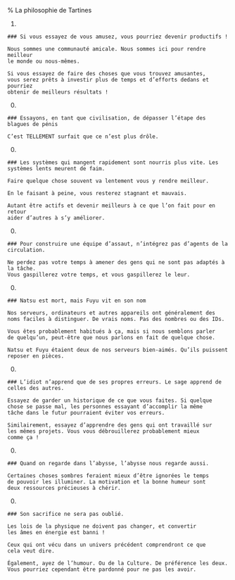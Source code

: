 % La philosophie de Tartines

  1.

    ### Si vous essayez de vous amusez, vous pourriez devenir productifs !

    Nous sommes une communauté amicale. Nous sommes ici pour rendre meilleur
    le monde ou nous-mêmes.

    Si vous essayez de faire des choses que vous trouvez amusantes,
    vous serez prêts à investir plus de temps et d’efforts dedans et pourriez
    obtenir de meilleurs résultats !

  0.

    ### Essayons, en tant que civilisation, de dépasser l’étape des blagues de pénis

    C’est TELLEMENT surfait que ce n’est plus drôle.

  0.

    ### Les systèmes qui mangent rapidement sont nourris plus vite. Les systèmes lents meurent de faim.

    Faire quelque chose souvent va lentement vous y rendre meilleur.

    En le faisant à peine, vous resterez stagnant et mauvais.

    Autant être actifs et devenir meilleurs à ce que l’on fait pour en retour
    aider d’autres à s’y améliorer.

  0.

    ### Pour construire une équipe d’assaut, n’intégrez pas d’agents de la circulation.

    Ne perdez pas votre temps à amener des gens qui ne sont pas adaptés à la tâche.
    Vous gaspillerez votre temps, et vous gaspillerez le leur.

  0.

    ### Natsu est mort, mais Fuyu vit en son nom

    Nos serveurs, ordinateurs et autres appareils ont généralement des
    noms faciles à distinguer. De vrais noms. Pas des nombres ou des IDs.

    Vous êtes probablement habitués à ça, mais si nous semblons parler
    de quelqu’un, peut-être que nous parlons en fait de quelque chose.

    Natsu et Fuyu étaient deux de nos serveurs bien-aimés. Qu’ils puissent
    reposer en pièces.

  0.

    ### L’idiot n’apprend que de ses propres erreurs. Le sage apprend de celles des autres.

    Essayez de garder un historique de ce que vous faites. Si quelque
    chose se passe mal, les personnes essayant d’accomplir la même
    tâche dans le futur pourraient éviter vos erreurs.

    Similairement, essayez d’apprendre des gens qui ont travaillé sur
    les mêmes projets. Vous vous débrouillerez probablement mieux
    comme ça !

  0.

    ### Quand on regarde dans l’abysse, l’abysse nous regarde aussi.

    Certaines choses sombres feraient mieux d’être ignorées le temps
    de pouvoir les illuminer. La motivation et la bonne humeur sont
    deux ressources précieuses à chérir.

  0.

    ### Son sacrifice ne sera pas oublié.

    Les lois de la physique ne doivent pas changer, et convertir
    les âmes en énergie est banni !

    Ceux qui ont vécu dans un univers précédent comprendront ce que
    cela veut dire.

    Également, ayez de l’humour. Ou de la Culture. De préférence les deux.
    Vous pourriez cependant être pardonné pour ne pas les avoir.

